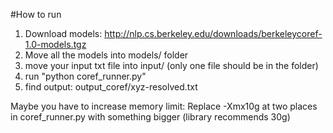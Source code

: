 #How to run

1. Download models:
http://nlp.cs.berkeley.edu/downloads/berkeleycoref-1.0-models.tgz
2. Move all the models into models/ folder
3. move your input txt file into input/ (only one file should be in the folder)
4. run "python coref_runner.py"
5. find output: output_coref/xyz-resolved.txt

Maybe you have to increase memory limit: Replace -Xmx10g at two places in coref_runner.py with something bigger (library recommends 30g)
